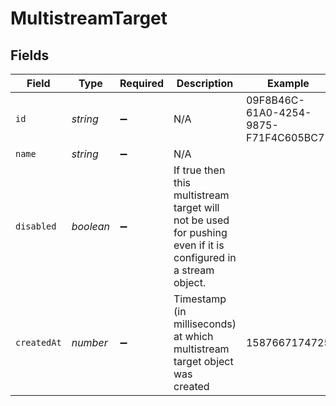 # MultistreamTarget


## Fields

| Field                                                                                                           | Type                                                                                                            | Required                                                                                                        | Description                                                                                                     | Example                                                                                                         |
| --------------------------------------------------------------------------------------------------------------- | --------------------------------------------------------------------------------------------------------------- | --------------------------------------------------------------------------------------------------------------- | --------------------------------------------------------------------------------------------------------------- | --------------------------------------------------------------------------------------------------------------- |
| `id`                                                                                                            | *string*                                                                                                        | :heavy_minus_sign:                                                                                              | N/A                                                                                                             | 09F8B46C-61A0-4254-9875-F71F4C605BC7                                                                            |
| `name`                                                                                                          | *string*                                                                                                        | :heavy_minus_sign:                                                                                              | N/A                                                                                                             |                                                                                                                 |
| `disabled`                                                                                                      | *boolean*                                                                                                       | :heavy_minus_sign:                                                                                              | If true then this multistream target will not be used for pushing<br/>even if it is configured in a stream object.<br/> |                                                                                                                 |
| `createdAt`                                                                                                     | *number*                                                                                                        | :heavy_minus_sign:                                                                                              | Timestamp (in milliseconds) at which multistream target object was<br/>created<br/>                             | 1587667174725                                                                                                   |